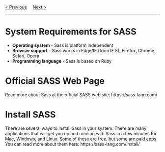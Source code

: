 <a href="/CSS/SASS/Introduction.md">&lt; Previous</a>
&nbsp;&nbsp;&nbsp;
<a href="/CSS/SASS/Variables.md">Next &gt;</a>
<hr>
<h1>System Requirements for SASS</h1>
<ul>
  <li><b>Operating system</b> - Sass is platform independent</li>
  <li><b>Browser support</b> - Sass works in Edge/IE (from IE 8), Firefox, Chrome, Safari, Opera</li>
  <li><b>Programming language</b> - Sass is based on Ruby</li>
</ul>
<h1>Official SASS Web Page</h1>
Read more about Sass at the official SASS web site: https://sass-lang.com/
<h1>Install SASS</h1>
There are several ways to install Sass in your system. There are many applications that will get you up and running with Sass in a few minutes for Mac, Windows, and Linux. Some of these are free, but some are paid apps.
<br>
You can read more about them here: https://sass-lang.com/install/
